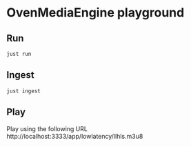 # OvenMediaEngine playground

## Run

```
just run
```

## Ingest

```
just ingest
```

## Play

Play using the following URL http://localhost:3333/app/lowlatency/llhls.m3u8
